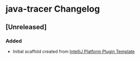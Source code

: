 <!-- Keep a Changelog guide -> https://keepachangelog.com -->

# java-tracer Changelog

## [Unreleased]
### Added
- Initial scaffold created from [IntelliJ Platform Plugin Template](https://github.com/JetBrains/intellij-platform-plugin-template)
